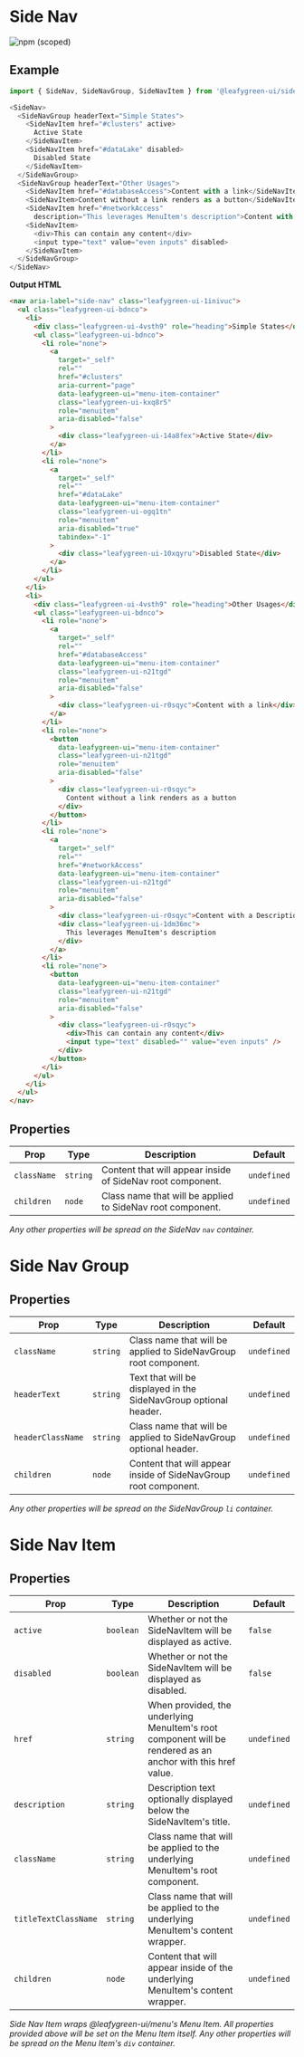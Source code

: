 # Side Nav

![npm (scoped)](https://img.shields.io/npm/v/@leafygreen-ui/side-nav.svg)

## Example

```js
import { SideNav, SideNavGroup, SideNavItem } from '@leafygreen-ui/side-nav';

<SideNav>
  <SideNavGroup headerText="Simple States">
    <SideNavItem href="#clusters" active>
      Active State
    </SideNavItem>
    <SideNavItem href="#dataLake" disabled>
      Disabled State
    </SideNavItem>
  </SideNavGroup>
  <SideNavGroup headerText="Other Usages">
    <SideNavItem href="#databaseAccess">Content with a link</SideNavItem>
    <SideNavItem>Content without a link renders as a button</SideNavItem>
    <SideNavItem href="#networkAccess"
      description="This leverages MenuItem's description">Content with a Description</SideNavItem>
    <SideNavItem>
      <div>This can contain any content</div>
      <input type="text" value="even inputs" disabled>
    </SideNavItem>
  </SideNavGroup>
</SideNav>
```

**Output HTML**

```html
<nav aria-label="side-nav" class="leafygreen-ui-1inivuc">
  <ul class="leafygreen-ui-bdnco">
    <li>
      <div class="leafygreen-ui-4vsth9" role="heading">Simple States</div>
      <ul class="leafygreen-ui-bdnco">
        <li role="none">
          <a
            target="_self"
            rel=""
            href="#clusters"
            aria-current="page"
            data-leafygreen-ui="menu-item-container"
            class="leafygreen-ui-kxq8r5"
            role="menuitem"
            aria-disabled="false"
          >
            <div class="leafygreen-ui-14a8fex">Active State</div>
          </a>
        </li>
        <li role="none">
          <a
            target="_self"
            rel=""
            href="#dataLake"
            data-leafygreen-ui="menu-item-container"
            class="leafygreen-ui-ogq1tn"
            role="menuitem"
            aria-disabled="true"
            tabindex="-1"
          >
            <div class="leafygreen-ui-10xqyru">Disabled State</div>
          </a>
        </li>
      </ul>
    </li>
    <li>
      <div class="leafygreen-ui-4vsth9" role="heading">Other Usages</div>
      <ul class="leafygreen-ui-bdnco">
        <li role="none">
          <a
            target="_self"
            rel=""
            href="#databaseAccess"
            data-leafygreen-ui="menu-item-container"
            class="leafygreen-ui-n21tgd"
            role="menuitem"
            aria-disabled="false"
          >
            <div class="leafygreen-ui-r0sqyc">Content with a link</div>
          </a>
        </li>
        <li role="none">
          <button
            data-leafygreen-ui="menu-item-container"
            class="leafygreen-ui-n21tgd"
            role="menuitem"
            aria-disabled="false"
          >
            <div class="leafygreen-ui-r0sqyc">
              Content without a link renders as a button
            </div>
          </button>
        </li>
        <li role="none">
          <a
            target="_self"
            rel=""
            href="#networkAccess"
            data-leafygreen-ui="menu-item-container"
            class="leafygreen-ui-n21tgd"
            role="menuitem"
            aria-disabled="false"
          >
            <div class="leafygreen-ui-r0sqyc">Content with a Description</div>
            <div class="leafygreen-ui-1dm36mc">
              This leverages MenuItem's description
            </div>
          </a>
        </li>
        <li role="none">
          <button
            data-leafygreen-ui="menu-item-container"
            class="leafygreen-ui-n21tgd"
            role="menuitem"
            aria-disabled="false"
          >
            <div class="leafygreen-ui-r0sqyc">
              <div>This can contain any content</div>
              <input type="text" disabled="" value="even inputs" />
            </div>
          </button>
        </li>
      </ul>
    </li>
  </ul>
</nav>
```

## Properties

| Prop        | Type     | Description                                                | Default     |
| ----------- | -------- | ---------------------------------------------------------- | ----------- |
| `className` | `string` | Content that will appear inside of SideNav root component. | `undefined` |
| `children`  | `node`   | Class name that will be applied to SideNav root component. | `undefined` |

_Any other properties will be spread on the SideNav `nav` container._

# Side Nav Group

## Properties

| Prop              | Type     | Description                                                      | Default     |
| ----------------- | -------- | ---------------------------------------------------------------- | ----------- |
| `className`       | `string` | Class name that will be applied to SideNavGroup root component.  | `undefined` |
| `headerText`      | `string` | Text that will be displayed in the SideNavGroup optional header. | `undefined` |
| `headerClassName` | `string` | Class name that will be applied to SideNavGroup optional header. | `undefined` |
| `children`        | `node`   | Content that will appear inside of SideNavGroup root component.  | `undefined` |

_Any other properties will be spread on the SideNavGroup `li` container._

# Side Nav Item

## Properties

| Prop                 | Type      | Description                                                                                                 | Default     |
| -------------------- | --------- | ----------------------------------------------------------------------------------------------------------- | ----------- |
| `active`             | `boolean` | Whether or not the SideNavItem will be displayed as active.                                                 | `false`     |
| `disabled`           | `boolean` | Whether or not the SideNavItem will be displayed as disabled.                                               | `false`     |
| `href`               | `string`  | When provided, the underlying MenuItem's root component will be rendered as an anchor with this href value. | `undefined` |
| `description`        | `string`  | Description text optionally displayed below the SideNavItem's title.                                        | `undefined` |
| `className`          | `string`  | Class name that will be applied to the underlying MenuItem's root component.                                | `undefined` |
| `titleTextClassName` | `string`  | Class name that will be applied to the underlying MenuItem's content wrapper.                               | `undefined` |
| `children`           | `node`    | Content that will appear inside of the underlying MenuItem's content wrapper.                               | `undefined` |

_Side Nav Item wraps @leafygreen-ui/menu's Menu Item._
_All properties provided above will be set on the Menu Item itself._
_Any other properties will be spread on the Menu Item's `div` container._
